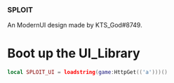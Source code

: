 ### SPLOIT
An ModernUI design made by KTS_God#8749.
# Boot up the UI_Library 

```lua
local SPLOIT_UI = loadstring(game:HttpGet(('a')))()
```
